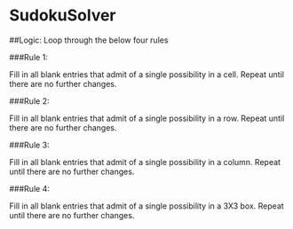 # SudokuSolver

##Logic: Loop through the below four rules

###Rule 1:

Fill in all blank entries that admit of a single possibility in a cell. Repeat until there are no further changes.

###Rule 2:

Fill in all blank entries that admit of a single possibility in a row. Repeat until there are no further changes.

###Rule 3:

Fill in all blank entries that admit of a single possibility in a column. Repeat until there are no further changes.

###Rule 4:

Fill in all blank entries that admit of a single possibility in a 3X3 box. Repeat until there are no further changes.
